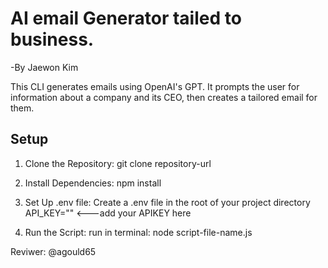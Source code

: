 # AI email Generator tailed to business.
-By Jaewon Kim

This CLI generates emails using OpenAI's GPT. It prompts the user for information about a company and its CEO, then creates a tailored email for them.

## Setup
1. Clone the Repository:
git clone repository-url

2. Install Dependencies:
npm install

3. Set Up .env file:
Create a .env file in the root of your project directory
API_KEY="" <---add your APIKEY here

4. Run the Script:
run in terminal: node script-file-name.js


Reviwer:
@agould65




